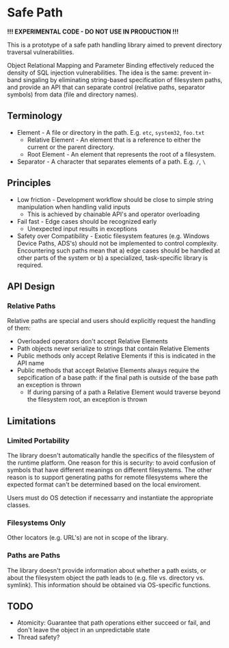 Safe Path
=========


**!!! EXPERIMENTAL CODE - DO NOT USE IN PRODUCTION !!!**

This is a prototype of a safe path handling library aimed to prevent directory traversal vulnerabilities.

Object Relational Mapping and Parameter Binding effectively reduced the density of SQL injection vulnerabilities. The idea is the same: prevent in-band singaling by eliminating string-based specification of filesystem paths, and provide an API that can separate control (relative paths, separator symbols) from data (file and directory names).

## Terminology

* Element - A file or directory in the path. E.g. `etc`, `system32`, `foo.txt`
  * Relative Element - An element that is a reference to either the current or the parent directory.
  * Root Element - An element that represents the root of a filesystem.
* Separator - A character that separates elements of a path. E.g. `/`, `\` 


## Principles

* Low friction - Development workflow should be close to simple string manipulation when handling valid inputs
  * This is achieved by chainable API's and operator overloading 
* Fail fast - Edge cases should be recognized early
  * Unexpected input results in exceptions
* Safety over Compatibility - Exotic filesystem features (e.g. Windows Device Paths, ADS's) should not be implemented to control complexity. Encountering such paths mean that a) edge cases should be handled at other parts of the system or b) a specialized, task-specific library is required.

## API Design

### Relative Paths 

Relative paths are special and users should explicitly request the handling of them:

* Overloaded operators don't accept Relative Elements
* Path objects never serialize to strings that contain Relative Elements
* Public methods only accept Relative Elements if this is indicated in the API name
* Public methods that accept Relative Elements always require the sepcification of a base path: if the final path is outside of the base path an exception is thrown
  * If during parsing of a path a Relative Element would traverse beyond the filesystem root, an exception is thrown


## Limitations

### Limited Portability

The library doesn't automatically handle the specifics of the filesystem of the runtime platform. One reason for this is security: to avoid confusion of symbols that have different meanings on different filesystems. The other reason is to support generating paths for remote filesystems where the expected format can't be determined based on the local enviroment.

Users must do OS detection if necessarry and instantiate the appropriate classes.

### Filesystems Only

Other locators (e.g. URL's) are not in scope of the library.

### Paths are Paths

The library doesn't provide information about whether a path exists, or about the filesystem object the path leads to (e.g. file vs. directory vs. symlink). This information should be obtained via OS-specific functions.


## TODO

* Atomicity: Guarantee that path operations either succeed or fail, and don't leave the object in an unpredictable state
* Thread safety?

